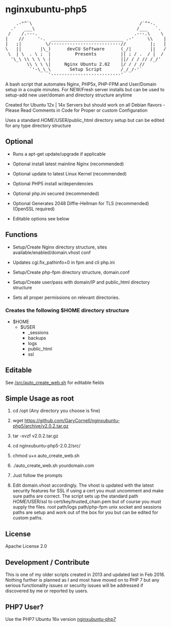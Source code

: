 # nginxubuntu-php5

<pre>
    .-"^`\                                        /`^"-.
  .'   ___\                                      /___   `.
 /    /.---.                                    .---.\    \
|    //     '-.  ___________________________ .-'     \\    |
|   ;|         \/--------------------------//         |;   |
\   ||       |\_)      devCU Software      (_/|       ||   /
 \  | \  . \ ;  |         Presents         || ; / .  / |  /
  '\_\ \\ \ \ \ |                          ||/ / / // /_/'
        \\ \ \ \|     Nginx Ubuntu 2.02    |/ / / //
         `'-\_\_\       Setup Script       /_/_/-'`
                '--------------------------'
</pre>

A bash script that automates Nginx, PHP5x,  PHP-FPM and User/Domain setup in a couple minutes. For NEW/Fresh server installs but can be used to setup-add new user/domain and directory structure anytime

Created for Ubuntu 12x | 14x Servers but should work on all Debian flavors - Please Read Comments in Code for Proper or custom Configuration

Uses a standard $HOME/$USER/public_html directory setup but can be edited for any type directory structure

## Optional

- Runs a apt-get update/upgrade if applicable

- Optional install latest mainline Nginx (recommended)

- Optional update to latest Linux Kernel (recommended)

- Optional PHP5 install w/dependencies

- Optional php.ini secured (recommended)

- Optional Generates 2048 Diffie-Hellman for TLS (recommended)(OpenSSL required)

- Editable options see below

## Functions

- Setup/Create Nginx directory structure, sites available/enabled/domain.vhost conf

- Updates cgi.fix_pathinfo=0 in fpm and cli php.ini

- Setup/Create php-fpm directory structure, domain.conf

- Setup/Create user/pass with domain/IP and public_html directory structure

- Sets all proper permissions on relevant directories.


### Creates the following $HOME directory structure

- $HOME
    - $USER
        - _sessions
        - backups
        - logs
        - public_html
        - ssl
        
        
## Editable

See [/src/auto_create_web.sh](https://github.com/GaryCornell/nginxubuntu-php5/blob/master/src/auto_create_web.sh) for editable fields

## Simple Usage as root

1. cd /opt  (Any directory you choose is fine)

2. wget https://github.com/GaryCornell/nginxubuntu-php5/archive/v2.0.2.tar.gz

3. tar -xvzf v2.0.2.tar.gz

4. cd nginxubuntu-php5-2.0.2/src/

5. chmod u+x auto_create_web.sh

6. ./auto_create_web.sh yourdomain.com

7. Just follow the prompts

8. Edit domain.vhost accordingly. The vhost is updated with the latest security features for SSL if using a cert you must uncomment and make sure paths are correct. The script sets up the standard path $HOME/$USER/ssl to cert/key/trusted_chain.pem but of course you must supply the files. root path/logs path/php-fpm unix socket and sessions paths are setup and work out of the box for you but can be edited for custom paths.

## License

Apache License 2.0

## Development / Contribute

This is one of my older scripts created in 2013 and updated last in Feb 2016. Nothing further is planned as I and most have moved on to PHP 7 but any serious functionality issues or security issues will be addressed if discovered by me or reported by users.

## PHP7 User?

Use the PHP7 Ubuntu 16x version [nginxubuntu-php7](https://github.com/GaryCornell/nginxubuntu-php7)
